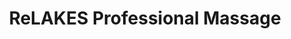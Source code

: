 ---
title: "ReLAKES Professional Massage"
url: /detroit-lakes/relakes-professional-massage/
shop: massage
---